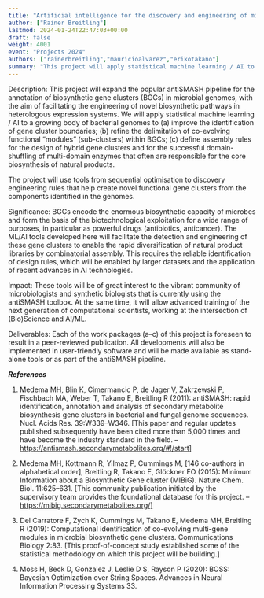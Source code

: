 ```yaml
---
title: "Artificial intelligence for the discovery and engineering of microbial biosynthetic gene clusters"
author: ["Rainer Breitling"]
lastmod: 2024-01-24T22:47:03+00:00
draft: false
weight: 4001
event: "Projects 2024"
authors: ["rainerbreitling","mauricioalvarez","erikotakano"]
summary: "This project will apply statistical machine learning / AI to a growing body of bacterial genomes. The aim is to facilitate the engineering of novel biosynthetic pathways for high-value drugs, such as antibiotics, in heterologous microbial expression systems. The key output will be detailed assembly rules for the design of hybrid gene clusters and for the successful domain-shuffling of multi-domain enzymes that often are responsible for the biosynthesis of natural products."
---
```


Description: This project will expand the popular antiSMASH pipeline for the annotation of biosynthetic gene clusters (BGCs) in microbial genomes, with the aim of facilitating the engineering of novel biosynthetic pathways in heterologous expression systems. 
We will apply statistical machine learning / AI to a growing body of bacterial genomes to (a) improve the identification of gene cluster boundaries; (b) refine the delimitation of co-evolving functional “modules” (sub-clusters) within BGCs; (c) define assembly rules for the design of hybrid gene clusters and for the successful domain-shuffling of multi-domain enzymes that often are responsible for the core biosynthesis of natural products. 

The project will use tools from sequential optimisation to discovery engineering rules that help create novel functional gene clusters from the components identified in the genomes.
	
Significance: BGCs encode the enormous biosynthetic capacity of microbes and form the basis of the biotechnological exploitation for a wide range of purposes, in particular as powerful drugs (antibiotics, anticancer). The ML/AI tools developed here will facilitate the detection and engineering of these gene clusters to enable the rapid diversification of natural product libraries by combinatorial assembly. This requires the reliable identification of design rules, which will be enabled by larger datasets and the application of recent advances in AI technologies.

Impact: These tools will be of great interest to the vibrant community of microbiologists and synthetic biologists that is currently using the antiSMASH toolbox. At the same time, it will allow advanced training of the next generation of computational scientists, working at the intersection of (Bio)Science and AI/ML.

Deliverables: Each of the work packages (a–c) of this project is foreseen to result in a peer-reviewed publication. All developments will also be implemented in user-friendly software and will be made available as stand-alone tools or as part of the antiSMASH pipeline.

***References***

1. Medema MH, Blin K, Cimermancic P, de Jager V, Zakrzewski P, Fischbach MA, Weber T, Takano E, Breitling R (2011): antiSMASH: rapid identification, annotation and analysis of secondary metabolite biosynthesis gene clusters in bacterial and fungal genome sequences. Nucl. Acids Res. 39:W339–W346. [This paper and regular updates published subsequently have been cited more than 5,000 times and have become the industry standard in the field. – https://antismash.secondarymetabolites.org/#!/start]

2. Medema MH, Kottmann R, Yilmaz P, Cummings M, [146 co-authors in alphabetical order], Breitling R, Takano E, Glöckner FO (2015): Minimum Information about a Biosynthetic Gene cluster (MIBiG). Nature Chem. Biol. 11:625–631. [This community publication initiated by the supervisory team provides the foundational database for this project. – https://mibig.secondarymetabolites.org/]

3. Del Carratore F, Zych K, Cummings M, Takano E, Medema MH, Breitling R (2019): Computational identification of co-evolving multi-gene modules in microbial biosynthetic gene clusters. Communications Biology 2:83. [This proof-of-concept study established some of the statistical methodology on which this project will be building.]

4. Moss H, Beck D, Gonzalez J, Leslie D S, Rayson P (2020): BOSS: Bayesian Optimization over String Spaces. Advances in Neural Information Processing Systems 33. 